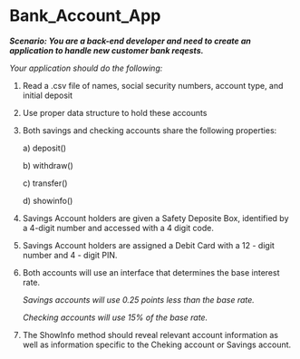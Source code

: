 # Bank_Account_App


**_Scenario: You are a back-end developer and need to create an application to handle new customer bank reqests._**

_Your application should do the following:_

1. Read a .csv file of names, social security numbers, account type, and initial deposit
2. Use proper data structure to hold these accounts
3. Both savings and checking accounts share the following properties:

    a) deposit()
    
    b) withdraw()
    
    c) transfer()
    
    d) showinfo()
    
4. Savings Account holders are given a Safety Deposite Box, identified by a 4-digit number and accessed with a 4 digit code.
5. Savings Account holders are assigned a Debit Card with a 12 - digit number and 4 - digit PIN.
6. Both accounts will use an interface that determines the base interest rate.
    
    _Savings accounts will use 0.25 points less than the base rate._
    
    _Checking accounts will use 15% of the base rate._
    
7. The ShowInfo method should reveal relevant account information as well as information specific to the Cheking account or Savings account.